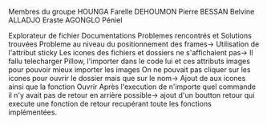 Membres du groupe
HOUNGA Farelle
DEHOUMON Pierre
BESSAN Belvine
ALLADJO Eraste
AGONGLO Péniel

Explorateur de fichier
Documentations
Problemes rencontrés et Solutions trouvées
Probleme au niveau du positionnement des frames-> Utilisation de l'attribut sticky
Les icones des fichiers et dossiers ne s'affichaient pas-> Il  fallu telecharger Pillow, l'importer dans le code lui et ces attributs images pour pouvoir mieux importer les images
On ne pouvait pas cliquer sur les icones pour ouvrir le dossier mais que sur le nom-> Ajout de <Double-1> aux icones ainsi que la fonction  Ouvrir
Après l'execution de n'importe quel commande il n'y avait pas de retour en arrière possible-> ajout d'un boutton retour qui execute une fonction de retour recupérant toute les fonctions 
implémentées.
